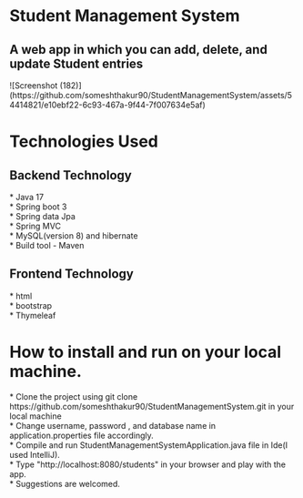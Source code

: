 <h1>Student Management System</h1>
<h2>A web app in which you can add, delete, and update Student entries</h2>
![Screenshot (182)](https://github.com/someshthakur90/StudentManagementSystem/assets/54414821/e10ebf22-6c93-467a-9f44-7f007634e5af)
<br>
<h1>Technologies Used</h1>
<h2>Backend Technology</h2>
* Java 17
<br>
* Spring boot 3
<br>
* Spring data Jpa
<br>
* Spring MVC
<br>
* MySQL(version 8) and hibernate
<br>
* Build tool - Maven
<br>
<h2>Frontend Technology</h2>
* html
<br>
* bootstrap
<br>
* Thymeleaf
<h1>How to install and run on your local machine.</h1>
* Clone the project using git clone https://github.com/someshthakur90/StudentManagementSystem.git in your local machine
<br>
* Change username, password , and database name in application.properties file accordingly.
<br>
* Compile and run StudentManagementSystemApplication.java file in Ide(I used IntelliJ).
<br>
* Type "http://localhost:8080/students" in your browser and play with the app. 
<br>
* Suggestions are welcomed.





